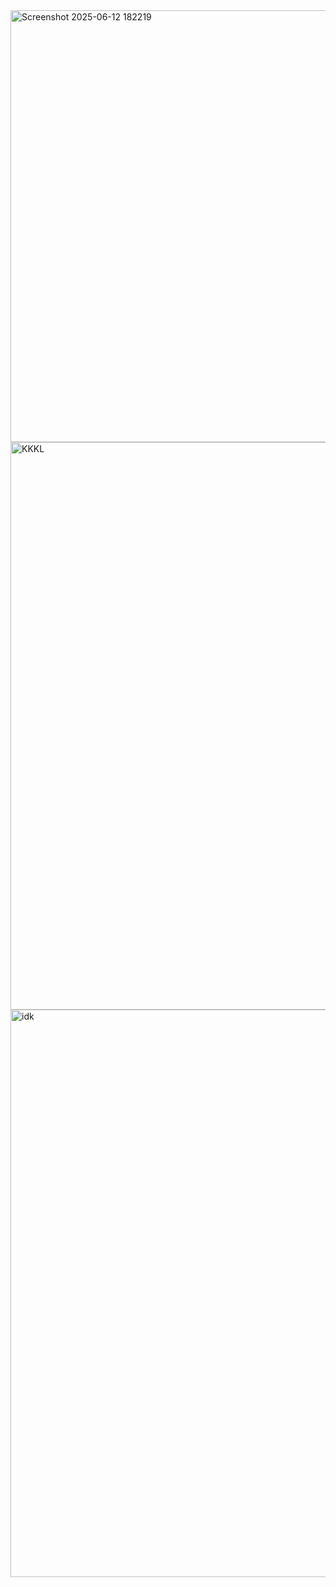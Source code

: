 <img width="691" alt="Screenshot 2025-06-12 182219" src="https://github.com/user-attachments/assets/c633a978-88d8-4cc9-bdc4-0c50d267c308" />
<img width="908" alt="KKKL" src="https://github.com/user-attachments/assets/d69a4e80-21ff-40ec-b12a-554403876abe" />
<img width="908" alt="idk" src="https://github.com/user-attachments/assets/9439831f-c17f-4271-a3e8-c076554a6b52" />





















